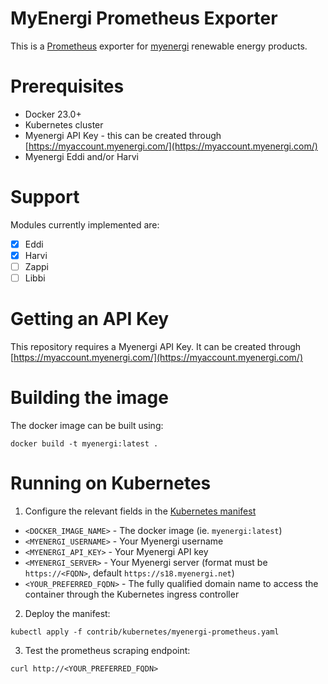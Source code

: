 # MyEnergi Prometheus Exporter

This is a [Prometheus](https://prometheus.io/) exporter for [myenergi](https://www.myenergi.com/) renewable energy products.

# Prerequisites

- Docker 23.0+
- Kubernetes cluster
- Myenergi API Key - this can be created through [https://myaccount.myenergi.com/](https://myaccount.myenergi.com/)
- Myenergi Eddi and/or Harvi

# Support

Modules currently implemented are:

- [X] Eddi
- [X] Harvi
- [ ] Zappi
- [ ] Libbi

# Getting an API Key

This repository requires a Myenergi API Key. It can be created through [https://myaccount.myenergi.com/](https://myaccount.myenergi.com/)

# Building the image

The docker image can be built using:

```
docker build -t myenergi:latest .
```

# Running on Kubernetes

1. Configure the relevant fields in the [Kubernetes manifest](/contrib/kubernetes)
- `<DOCKER_IMAGE_NAME>` - The docker image (ie. `myenergi:latest`)
- `<MYENERGI_USERNAME>` - Your Myenergi username
- `<MYENERGI_API_KEY>` - Your Myenergi API key
- `<MYENERGI_SERVER>` - Your Myenergi server (format must be `https://<FQDN>`, default `https://s18.myenergi.net`)
- `<YOUR_PREFERRED_FQDN>` - The fully qualified domain name to access the container through the Kubernetes ingress controller

2. Deploy the manifest:

```
kubectl apply -f contrib/kubernetes/myenergi-prometheus.yaml
```

3. Test the prometheus scraping endpoint:

```
curl http://<YOUR_PREFERRED_FQDN>
```
